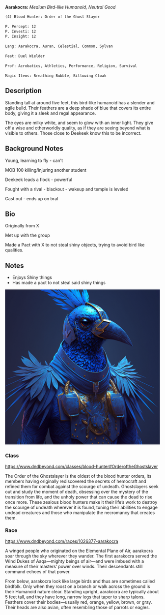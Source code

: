 **Aarakocra:** *Medium Bird-like Humanoid, Neutral Good*

	(4) Blood Hunter: Order of the Ghost Slayer

	P. Percept: 12
	P. Investi: 12
	P. Insight: 12

	Lang: Aarakocra, Auran, Celestial, Common, Sylvan

	Feat: Duel Wielder

	Prof: Acrobatics, Athletics, Performance, Religion, Survival

	Magic Items: Breathing Bubble, Billowing Cloak

## Description
Standing tall at around five feet, this bird-like humanoid has a slender and agile build. Their feathers are a deep shade of blue that covers its entire body, giving it a sleek and regal appearance.

The eyes are milky white, and seem to glow with an inner light. They give off a wise and otherworldly quality, as if they are seeing beyond what is visible to others. Those close to Deekeek know this to be incorrect.

## Background Notes
Young, learning to fly - can't 

MOB 100 killing/injuring another student

Deekeek leads a flock - powerful

Fought with a rival - blackout - wakeup and temple is leveled

Cast out - ends up on bral

## Bio
Originally from X

Met up with the group 

Made a Pact with X to not steal shiny objects, trying to avoid bird like qualities.

## Notes
- Enjoys Shiny things
- Has made a pact to not steal said shiny things

![Pobis](attachments/deekeek_hiqui.png)

### Class 
https://www.dndbeyond.com/classes/blood-hunter#OrderoftheGhostslayer

The Order of the Ghostslayer is the oldest of the blood hunter orders, its members having originally rediscovered the secrets of hemocraft and refined them for combat against the scourge of undeath. Ghostslayers seek out and study the moment of death, obsessing over the mystery of the transition from life, and the unholy power that can cause the dead to rise once more. These zealous blood hunters make it their life’s work to destroy the scourge of undeath wherever it is found, tuning their abilities to engage undead creatures and those who manipulate the necromancy that creates them.

### Race
https://www.dndbeyond.com/races/1026377-aarakocra

A winged people who originated on the Elemental Plane of Air, aarakocra soar through the sky wherever they wander. The first aarakocra served the Wind Dukes of Aaqa—mighty beings of air—and were imbued with a measure of their masters’ power over winds. Their descendants still command echoes of that power.

From below, aarakocra look like large birds and thus are sometimes called birdfolk. Only when they roost on a branch or walk across the ground is their Humanoid nature clear. Standing upright, aarakocra are typically about 5 feet tall, and they have long, narrow legs that taper to sharp talons. Feathers cover their bodies—usually red, orange, yellow, brown, or gray. Their heads are also avian, often resembling those of parrots or eagles.